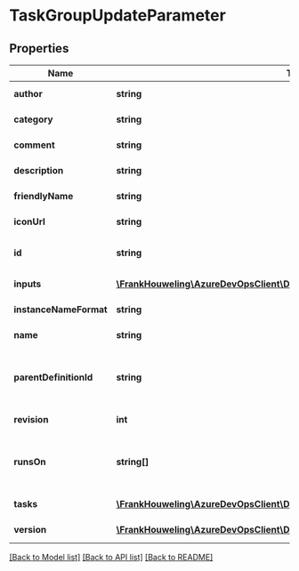 # TaskGroupUpdateParameter

## Properties
Name | Type | Description | Notes
------------ | ------------- | ------------- | -------------
**author** | **string** | Sets author name of the task group. | [optional] 
**category** | **string** | Sets category of the task group. | [optional] 
**comment** | **string** | Sets comment of the task group. | [optional] 
**description** | **string** | Sets description of the task group. | [optional] 
**friendlyName** | **string** | Sets friendly name of the task group. | [optional] 
**iconUrl** | **string** | Sets url icon of the task group. | [optional] 
**id** | **string** | Sets the unique identifier of this field. | [optional] 
**inputs** | [**\FrankHouweling\AzureDevOpsClient\DistributedTask\Model\TaskInputDefinition[]**](TaskInputDefinition.md) | Sets input for the task group. | [optional] 
**instanceNameFormat** | **string** | Sets display name of the task group. | [optional] 
**name** | **string** | Sets name of the task group. | [optional] 
**parentDefinitionId** | **string** | Gets or sets parent task group Id. This is used while creating a draft task group. | [optional] 
**revision** | **int** | Sets revision of the task group. | [optional] 
**runsOn** | **string[]** | Sets RunsOn of the task group. Value can be &#39;Agent&#39;, &#39;Server&#39; or &#39;DeploymentGroup&#39;. | [optional] 
**tasks** | [**\FrankHouweling\AzureDevOpsClient\DistributedTask\Model\TaskGroupStep[]**](TaskGroupStep.md) | Sets tasks for the task group. | [optional] 
**version** | [**\FrankHouweling\AzureDevOpsClient\DistributedTask\Model\TaskVersion**](TaskVersion.md) | Sets version of the task group. | [optional] 

[[Back to Model list]](../README.md#documentation-for-models) [[Back to API list]](../README.md#documentation-for-api-endpoints) [[Back to README]](../README.md)


